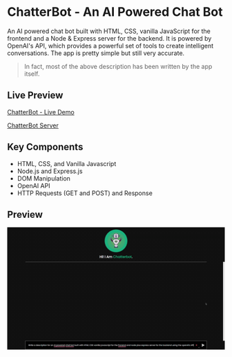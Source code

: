 # ChatterBot - An AI Powered Chat Bot

An AI powered chat bot built with HTML, CSS, vanilla JavaScript for the frontend and a Node & Express server for the backend. It is powered by OpenAI's API, which provides a powerful set of tools to create intelligent conversations. The app is pretty simple but still very accurate.

> In fact, most of the above description has been written by the app itself.

## Live Preview

[ChatterBot - Live Demo](https://chatterbot-dk.netlify.app/)

[ChatterBot Server](https://chatterbot-dk.onrender.com)

## Key Components

- HTML, CSS, and Vanilla Javascript
- Node.js and Express.js
- DOM Manipulation
- OpenAI API
- HTTP Requests (GET and POST) and Response

## Preview

![ChatterBot](./demo.gif)
